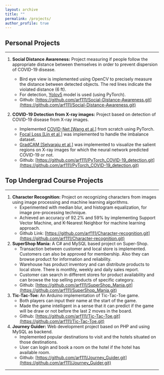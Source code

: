 ```yaml
---
layout: archive
title: ""
permalink: /projects/
author_profile: true
---
```


## Personal Projects
-----------
1. **Social Distance Awareness:** Project measuring if people follow the appropriate distance between themselves in order to prevent dispersion of COVID-19 disease.
    * Bird eye view is implemented using OpenCV to precisely measure the distance between detected objects. The red lines indicate the violated distance (6 ft).
    * For detection, [Yolov5](https://github.com/ultralytics/yolov5) model is used (using PyTorch).
    * Github: [https://github.com/arf111/Social-Distance-Awareness.git](https://github.com/arf111/Social-Distance-Awareness.git)

2. **COVID-19 Detection from X-ray images:** Project based on detection of COVID-19 disease from X-ray images.
    * Implemented [COVID-Net [Wang et al.]](https://arxiv.org/abs/2003.09871) from scratch using PyTorch.
    * [Focal Loss [Lin et al.]](https://arxiv.org/abs/1708.02002) was implemented to handle the imbalance dataset.
    * [GradCAM [Selvaraju et al.]](https://arxiv.org/abs/1610.02391) was implemented to visualize the salient regions on X-ray images for which the neural network predicted COVID-19 or not.
    * Github: [https://github.com/arf111/PyTorch_COVID-19_detection.git](https://github.com/arf111/PyTorch_COVID-19_detection.git)

## Top Undergrad Course Projects
----------------
1. **Character Recognition:** Project on recognizing characters from images using image processing and machine learning algorithms.
    * Experimented with median blur, and histogram equalization, for image pre-processing technique.
    * Achieved an accuracy of 92.2% and 59% by implementing Support Vector Machine, and K-Nearest Neighbor for machine learning approach.
    * Github Link: [https://github.com/arf111/Character-recognition.git](https://github.com/arf111/Character-recognition.git)
2. **SuperShop Mania:** A C# and MySQL based project on Super-Shop.
    * Transaction between customer and local store is implemented. Customers can also be approved for membership. Also they can browse product for information and reliability.
    * Warehouse has product inventory and can distribute products to local store. There is monthly, weekly and daily sales report.
    * Customer can search in different stores for product availability and can browse the top selling products of specific category.
    * Github: [https://github.com/arf111/SuperShop_Mania.git](https://github.com/arf111/SuperShop_Mania.git)
3. **Tic-Tac-Toe:** An Arduino implementation of Tic-Tac-Toe game.
    * Both players can input their name at the start of the game.
    * Made the game intelligent in a sense that it can predict if the game will be draw or not before the last 2 moves in the board.
    * Github: [https://github.com/arf111/Tic-Tac-Toe.git](https://github.com/arf111/Tic-Tac-Toe.git)
4. **Journey Guider:** Web development project based on PHP and using MySQL as backend.
    * Implemented popular destinations to visit and the hotels situated on those destinations.
    * User can login and book a room on the hotel if the hotel has available room.
    * Github: [https://github.com/arf111/Journey_Guider.git](https://github.com/arf111/Journey_Guider.git)
_____________________________
